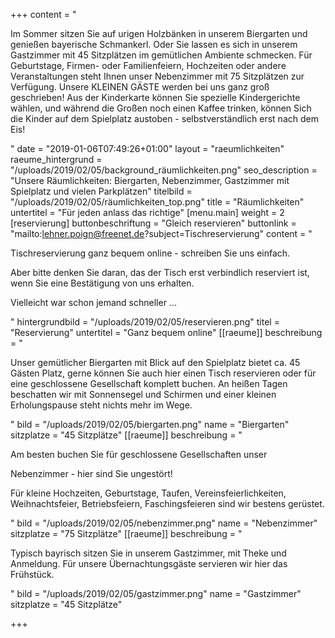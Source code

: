 +++
content = "<p>Im Sommer sitzen Sie auf urigen Holzbänken in unserem Biergarten und genießen bayerische Schmankerl. Oder Sie lassen es sich in unserem Gastzimmer mit 45 Sitzplätzen im gemütlichen Ambiente schmecken. Für Geburtstage, Firmen- oder Familienfeiern, Hochzeiten oder andere Veranstaltungen steht Ihnen unser Nebenzimmer mit 75 Sitzplätzen zur Verfügung. Unsere KLEINEN GÄSTE werden bei uns ganz groß geschrieben! Aus der Kinderkarte können Sie spezielle Kindergerichte wählen, und während die Großen noch einen Kaffee trinken, können Sich die Kinder auf dem Spielplatz austoben - selbstverständlich erst nach dem Eis!</p>"
date = "2019-01-06T07:49:26+01:00"
layout = "raeumlichkeiten"
raeume_hintergrund = "/uploads/2019/02/05/background_räumlichkeiten.png"
seo_description = "Unsere Räumlichkeiten: Biergarten, Nebenzimmer, Gastzimmer mit Spielplatz und vielen Parkplätzen"
titelbild = "/uploads/2019/02/05/räumlichkeiten_top.png"
title = "Räumlichkeiten"
untertitel = "Für jeden anlass das richtige"
[menu.main]
weight = 2
[reservierung]
buttonbeschriftung = "Gleich reservieren"
buttonlink = "mailto:lehner.poign@freenet.de?subject=Tischreservierung"
content = "<p>Tischreservierung ganz bequem online - schreiben Sie uns einfach. </p><p>Aber bitte denken Sie daran, das der Tisch erst verbindlich reserviert ist, wenn Sie eine Bestätigung von uns erhalten.</p><p>Vielleicht war schon jemand schneller ...</p>"
hintergrundbild = "/uploads/2019/02/05/reservieren.png"
titel = "Reservierung"
untertitel = "Ganz bequem online"
[[raeume]]
beschreibung = "<p>Unser gemütlicher Biergarten mit Blick auf den Spielplatz bietet ca. 45 Gästen Platz, gerne können Sie auch hier einen Tisch reservieren oder für eine geschlossene Gesellschaft komplett buchen. An heißen Tagen beschatten wir mit Sonnensegel und Schirmen und einer kleinen Erholungspause steht nichts mehr im Wege.</p>"
bild = "/uploads/2019/02/05/biergarten.png"
name = "Biergarten"
sitzplatze = "45 Sitzplätze"
[[raeume]]
beschreibung = "<p>Am besten buchen Sie für geschlossene Gesellschaften unser </p><p>Nebenzimmer - hier sind Sie ungestört!</p><p>Für kleine Hochzeiten, Geburtstage, Taufen, Vereinsfeierlichkeiten, Weihnachtsfeier, Betriebsfeiern, Faschingsfeieren sind wir bestens gerüstet.</p>"
bild = "/uploads/2019/02/05/nebenzimmer.png"
name = "Nebenzimmer"
sitzplatze = "75 Sitzplätze"
[[raeume]]
beschreibung = "<p>Typisch bayrisch sitzen Sie in unserem Gastzimmer, mit Theke und Anmeldung. Für unsere Übernachtungsgäste servieren wir hier das Frühstück.</p>"
bild = "/uploads/2019/02/05/gastzimmer.png"
name = "Gastzimmer"
sitzplatze = "45 Sitzplätze"

+++
